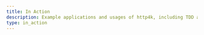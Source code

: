 ```yaml
---
title: In Action
description: Example applications and usages of http4k, including TDD approach
type: in_action
---
```


